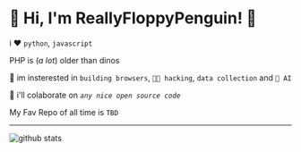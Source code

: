 # 👋 Hi, I'm ReallyFloppyPenguin! 🐧


i ❤️ `python`, `javascript`

PHP is (*a lot*) older than dinos

👀 im insterested in `building browsers`, `🧑‍💻 hacking`, `data collection` and `🤖 AI`

👷 i'll colaborate on *`any nice open source code`*

My Fav Repo of all time is `TBD`



***

![github stats](https://github-readme-stats.vercel.app/api?username=ReallyFloppyPenguin&show_icons=true&theme=gruvbox)
